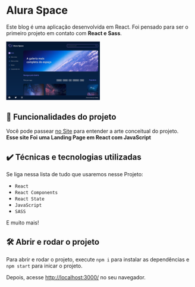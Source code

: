 # Alura Space

Este blog é uma aplicação desenvolvida em React. 
Foi pensado para ser o primeiro projeto em contato com <b>React e Sass</b>.

<img src="aluraSpace.png" alt="Imagem do alura space" width="50%">


## 🔨 Funcionalidades do projeto

Você pode passear <a href="https://projeto-alura-space.vercel.app/" target="_blank">no Site</a> para entender a arte conceitual do projeto.<br>
<b>Esse site Foi uma Landing Page em React com JavaScript </b>

## ✔️ Técnicas e tecnologias utilizadas

Se liga nessa lista de tudo que usaremos nesse Projeto:

- `React`
- `React Components`
- `React State`
- `JavaScript`
- `SASS`

E muito mais!

## 🛠️ Abrir e rodar o projeto

Para abrir e rodar o projeto, execute `npm i` para instalar as dependências e `npm start` para inicar o projeto.

Depois, acesse <a href="http://localhost:3000/">http://localhost:3000/</a> no seu navegador.
